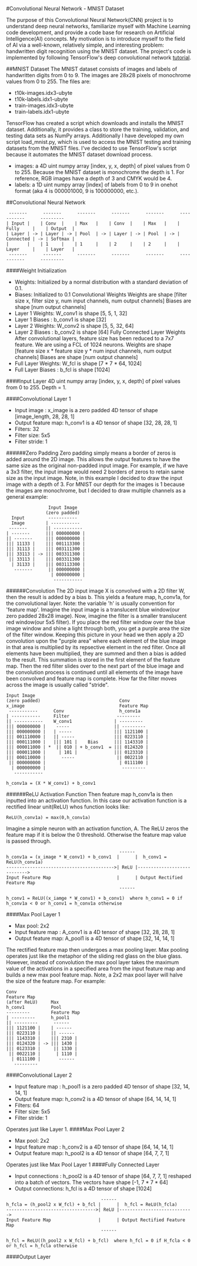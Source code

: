 #Convolutional Neural Network - MNIST Dataset

The purpose of this Convolutional Neural Network(CNN) project is to understand deep neural networks, familiarize myself with Machine Learning code development, and provide a code base for research on  Artificial Intelligence(AI) concepts.  My motivation is to introduce myself to the field of AI via a well-known, relatively simple, and interesting problem: handwritten digit recognition using the MNIST dataset.  The project's code is implemented by following TensorFlow's deep convolutional network [tutorial](https://www.tensorflow.org/versions/master/tutorials/mnist/pros/index.html).

##MNIST Dataset
The MNIST dataset consists of images and labels of handwritten digits from 0 to 9.  The images are 28x28 pixels of monochrome values from 0 to 255.  The files are:

+ t10k-images.idx3-ubyte
+ t10k-labels.idx1-ubyte
+ train-images.idx3-ubyte
+ train-labels.idx1-ubyte

TensorFlow has created a script which downloads and installs the MNIST dataset.  Additionally, it provides a class to store the training, validation, and testing data sets as NumPy arrays.  Additionally I have developed my own script load_mnist.py, which is used to access the MNIST testing and training datasets from the MNIST files.  I've decided to use TensorFlow's script because it automates the MNIST dataset download process. 

+ images: a 4D uint numpy array [index, y, x, depth] of pixel values from 0 to 255.  Because the MNIST dataset is monochrome the depth is 1.  For reference, RGB images have a depth of 3 and CMYK would be 4.
+ labels: a 1D uint numpy array [index] of labels from 0 to 9 in onehot format (aka 4 is 000001000, 9 is 100000000, etc.).

##Convolutional Neural Network
```
 -------      -------      -------      -------      -------      -----------      ---------
| Input |    | Conv  |    | Max   |    | Conv  |    | Max   |    | Fully     |    | Output  |
| Layer | -> | Layer | -> | Pool  | -> | Layer | -> | Pool  | -> | Connected | -> | Softmax |
|       |    | 1     |    | 1     |    | 2     |    | 2     |    | Layer     |    | Layer   |
 -------      -------      -------      -------      -------      -----------      ---------
```
####Weight Initialization
+ Weights: Initialized by a normal distribution with a standard deviation of 0.1.
+ Biases: Initialized to 0.1
Convolutional Weights
Weights are shape [filter size x, filter size y, num input channels, num output channels]
Biases are shape [num output channels]
+ Layer 1 Weights: W_conv1 is shape [5, 5, 1, 32]
+ Layer 1 Biases : b_conv1 is shape [32]
+ Layer 2 Weights: W_conv2 is shape [5, 5, 32, 64]
+ Layer 2 Biases : b_conv2 is shape [64]
Fully Connected Layer Weights
After convolutional layers, feature size has been reduced to a 7x7 feature.  We are using a FCL of 1024 neurons.
Weights are shape [feature size x * feature size y * num input channels, num output channels]
Biases are shape [num output channels]
+ Full Layer Weights: W_fcl is shape [7 * 7 * 64, 1024]
+ Full Layer Biases : b_fcl is shape [1024]

####Input Layer
4D uint numpy array [index, y, x, depth] of pixel values from 0 to 255.  Depth = 1.

####Convolutional Layer 1
+ Input image : x_image is a zero padded 4D tensor of shape [image_length, 28, 28, 1]
+ Output feature map: h_conv1 is a 4D tensor of shape [32, 28, 28, 1]
+ Filters: 32
+ Filter size: 5x5
+ Filter stride: 1

######Zero Padding
Zero padding simply means a border of zeros is added around the 2D image.  This allows the output features to have the same size as the original non-padded input image.  For example, if we have a 3x3 filter, the input image would need 2 borders of zeros to retain same size as the input image. Note, in this example I decided to draw the input image with a depth of 3.  For MNIST our depth for the images is 1 because the images are monochrome, but I decided to draw multiple channels as a general example:
```
                Input Image  
               (zero padded) 
  Input         -----------    
  Image        | -----------   
 -------       || -----------  
| -------      ||| 000000000 |  
|| -------     ||| 000000000 | 
||| 11133 |    ||| 001113300 |  
||| 31113 |    ||| 003111300 |  
||| 33113 | -> ||| 003311300 | 
 || 33113 |    ||| 003311300 | 
  | 31133 |    ||| 003113300 | 
   -------      || 000000000 | 
                 | 000000000 | 
                  -----------  
```
######Convolution
The 2D input image X is convolved with a 2D filter W, then the result is added by a bias b.  This yields a feature map, h_conv1a, for the convolutional layer.  Note: the variable 'h' is usually convention for 'feature map'.   Imagine the input image is a translucent blue window(our zero padded 28x28 image).  Now, imagine the filter is a smaller translucent red window(our 5x5 filter).  If you place the red filter window over the blue image window and shine a light through both, you get a purple area the size of the filter window.  Keeping this picture in your head we then apply a 2D convolution upon the "purple area" where each element of the blue image in that area is multiplied by its repsective element in the red filter.  Once all elements have been multiplied, they are summed and then a bias is added to the result.  This summation is stored in the first element of the feature map.  Then the red filter slides over to the next part of the blue image and the convolution process is continued until all elements of the image have been convolved and feature map is complete.  How far the filter moves across the image is usually called "stride". 

```           
Input Image                          
(zero padded)                              Conv
x_image                                    Feature Map
 -----------      Conv                     h_conv1a   
| -----------     Filter                  ---------   
|| -----------    W_conv1                | ---------  
||| 000000000 |    -----                 || --------- 
||| 000000000 |   | -----                ||| 1121100 |
||| 001110000 |   || -----               ||| 0223110 |
||| 000111000 |   ||| 101 |    Bias      ||| 1143310 |
||| 000011000 | *  || 010 | + b_conv1  = ||| 0124320 |
||| 000011000 |     | 101 |              ||| 0123310 |
||| 000110000 |      -----                || 0022110 |
 || 000000000 |                            | 0111100 |
  | 000000000 |                             --------- 
   -----------                         

h_conv1a = (X * W_conv1) + b_conv1
```
######ReLU Activation Function
Then feature map h_conv1a is then inputted into an activation function.  In this case our activation function is a rectified linear unit(ReLU) whos function looks like:
```
ReLU(h_conv1a) = max(0,h_conv1a)
```
Imagine a simple neuron with an activation function, A. The ReLU zeros the feature map if it is below the 0 threshold.  Otherwise the feature map value is passed through. 
```
                                           ------
h_conv1a = (x_image * W_conv1) + b_conv1  |      |  h_conv1 = ReLU(h_conv1a)              
----------------------------------------->| ReLU |----------------------------> 
Input Feature Map                         |      | Output Rectified Feature Map 
                                           ------

h_conv1 = ReLU((x_iamge * W_conv1) + b_conv1)  where h_conv1 = 0 if h_conv1a < 0 or h_conv1 = h_conv1a otherwise
```
####Max Pool Layer 1
+ Max pool: 2x2
+ Input feature map : A_conv1 is a 4D tensor of shape [32, 28, 28, 1]
+ Output feature map: A_pool1 is a 4D tensor of shape [32, 14, 14, 1]

The rectified feature map then undergoes a max pooling layer.  Max pooling operates just like the metaphor of the sliding red glass on the blue glass. However, instead of convolution the max pool layer takes the maximum value of the activations in a specified area from the input feature map and builds a new max pool feature map.  Note, a 2x2 max pool layer will halve the size of the feature map.  For example:
```
Conv                   
Feature Map               
(after ReLU)     Max     
h_conv1          Pool
---------        Feature Map    
| ---------      h_pool1 
|| ---------      ------   
||| 1121100 |    | ------  
||| 0223110 |    || ------ 
||| 1143310 |    ||| 2310 |
||| 0124320 | -> ||| 1430 |
||| 0123310 |     || 1330 |
 || 0022110 |      | 1110 |
  | 0111100 |       ------ 
   ---------             
```
####Convolutional Layer 2
+ Input feature map : h_pool1 is a zero padded 4D tensor of shape [32, 14, 14, 1]
+ Output feature map: h_conv2 is a 4D tensor of shape [64, 14, 14, 1]
+ Filters: 64
+ Filter size: 5x5
+ Filter stride: 1

Operates just like Layer 1.
####Max Pool Layer 2
+ Max pool: 2x2
+ Input feature map : h_conv2 is a 4D tensor of shape [64, 14, 14, 1]
+ Output feature map: h_pool2 is a 4D tensor of shape [64,  7,  7, 1]

Operates just like Max Pool Layer 1
####Fully Connected Layer
+ Input connections : h_pool2 is a 4D tensor of shape [64, 7, 7, 1] reshaped into a batch of vectors.  The vectors have shape [-1, 7 * 7 * 64]
+ Output connections: h_fcl is a 4D tensor of shape [1024]
```
                                    ------
h_fcla = (h_pool2 x W_fcl) + b_fcl |      |  h_fcl = ReLU(h_fcla)              
---------------------------------->| ReLU |----------------------------> 
Input Feature Map                  |      | Output Rectified Feature Map
                                    ------

h_fcl = ReLU((h_pool2 x W_fcl) + b_fcl)  where h_fcl = 0 if H_fcla < 0 or h_fcl = h_fcla otherwise
```
####Output Layer
